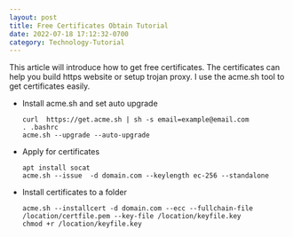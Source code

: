 ```yaml
---
layout: post
title: Free Certificates Obtain Tutorial
date: 2022-07-18 17:12:32-0700
category: Technology-Tutorial
---
```


This article will introduce how to get free certificates. The certificates can help you build https website or setup trojan proxy. I use the acme.sh tool to get certificates easily.

- Install acme.sh and set auto upgrade

  ```shell
  curl  https://get.acme.sh | sh -s email=example@email.com
  . .bashrc
  acme.sh --upgrade --auto-upgrade
  ```

- Apply for certificates

  ```shell
  apt install socat
  acme.sh --issue  -d domain.com --keylength ec-256 --standalone
  ```

- Install certificates to a folder

  ```shell
  acme.sh --installcert -d domain.com --ecc --fullchain-file /location/certfile.pem --key-file /location/keyfile.key
  chmod +r /location/keyfile.key
  ```
